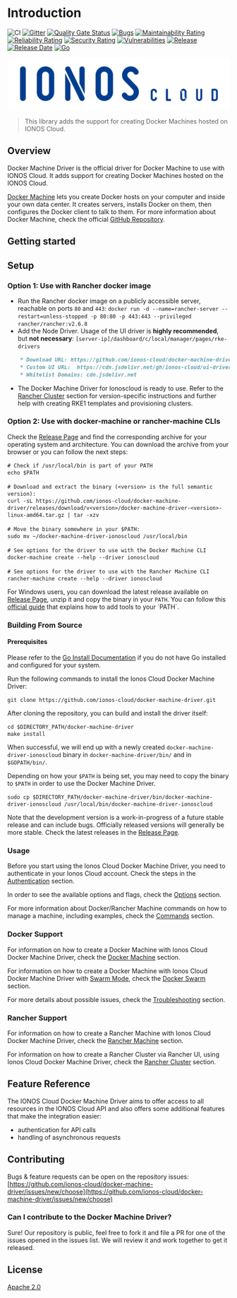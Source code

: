 # Introduction

![CI](https://github.com/ionos-cloud/docker-machine-driver/workflows/CI/badge.svg)
[![Gitter](https://img.shields.io/gitter/room/ionos-cloud/sdk-general)](https://gitter.im/ionos-cloud/sdk-general)
[![Quality Gate Status](https://sonarcloud.io/api/project_badges/measure?project=docker-machine-driver&metric=alert_status)](https://sonarcloud.io/dashboard?id=docker-machine-driver)
[![Bugs](https://sonarcloud.io/api/project_badges/measure?project=docker-machine-driver&metric=bugs)](https://sonarcloud.io/dashboard?id=docker-machine-driver)
[![Maintainability Rating](https://sonarcloud.io/api/project_badges/measure?project=docker-machine-driver&metric=sqale_rating)](https://sonarcloud.io/dashboard?id=docker-machine-driver)
[![Reliability Rating](https://sonarcloud.io/api/project_badges/measure?project=docker-machine-driver&metric=reliability_rating)](https://sonarcloud.io/dashboard?id=docker-machine-driver)
[![Security Rating](https://sonarcloud.io/api/project_badges/measure?project=docker-machine-driver&metric=security_rating)](https://sonarcloud.io/dashboard?id=docker-machine-driver)
[![Vulnerabilities](https://sonarcloud.io/api/project_badges/measure?project=docker-machine-driver&metric=vulnerabilities)](https://sonarcloud.io/dashboard?id=docker-machine-driver)
[![Release](https://img.shields.io/github/v/release/ionos-cloud/docker-machine-driver.svg)](https://github.com/ionos-cloud/docker-machine-driver/releases/latest)
[![Release Date](https://img.shields.io/github/release-date/ionos-cloud/docker-machine-driver.svg)](https://github.com/ionos-cloud/docker-machine-driver/releases/latest)
[![Go](https://img.shields.io/github/go-mod/go-version/ionos-cloud/docker-machine-driver.svg)](https://github.com/ionos-cloud/docker-machine-driver)

![Alt text](.github/IONOS.CLOUD.BLU.svg?raw=true "Title")

> This library adds the support for creating Docker Machines hosted on IONOS Cloud.

## Overview

Docker Machine Driver is the official driver for Docker Machine to use with IONOS Cloud. It adds support for creating Docker Machines hosted on the IONOS Cloud. 

[Docker Machine](https://github.com/docker/machine) lets you create Docker hosts on your computer and inside your own data center. It creates servers, installs Docker on them, then configures the Docker client to talk to them. For more information about Docker Machine, check the official [GitHub Repository](https://github.com/docker/machine).

## Getting started

## Setup

### Option 1: Use with Rancher docker image

* Run the Rancher docker image on a publicly accessible server, reachable on ports `80` and `443`: `docker run -d --name=rancher-server --restart=unless-stopped -p 80:80 -p 443:443 --privileged rancher/rancher:v2.6.8`
* Add the Node Driver. Usage of the UI driver is **highly recommended**, but **not necessary**: `[server-ip]/dashboard/c/local/manager/pages/rke-drivers`
```markdown
    * Download URL: https://github.com/ionos-cloud/docker-machine-driver/releases/download/v<version>/docker-machine-driver-<version>-linux-amd64.tar.gz
    * Custom UI URL:  https://cdn.jsdelivr.net/gh/ionos-cloud/ui-driver-ionoscloud@main/releases/v<UI_version|latest>/component.js  
    * Whitelist Domains: cdn.jsdelivr.net
```
* The Docker Machine Driver for Ionoscloud is ready to use. Refer to the [Rancher Cluster](docs/rancher/rancher-cluster.md) section for version-specific instructions and further help with creating RKE1 templates and provisioning clusters.


### Option 2: Use with docker-machine or rancher-machine CLIs

Check the [Release Page](https://github.com/ionos-cloud/docker-machine-driver/releases) and find the corresponding archive for your operating system and architecture. You can download the archive from your browser or you can follow the next steps:

```text
# Check if /usr/local/bin is part of your PATH
echo $PATH

# Download and extract the binary (<version> is the full semantic version): 
curl -sL https://github.com/ionos-cloud/docker-machine-driver/releases/download/v<version>/docker-machine-driver-<version>-linux-amd64.tar.gz | tar -xzv

# Move the binary somewhere in your $PATH:
sudo mv ~/docker-machine-driver-ionoscloud /usr/local/bin

# See options for the driver to use with the Docker Machine CLI
docker-machine create --help --driver ionoscloud

# See options for the driver to use with the Rancher Machine CLI
rancher-machine create --help --driver ionoscloud
```

For Windows users, you can download the latest release available on [Release Page](https://github.com/ionos-cloud/docker-machine-driver/releases), unzip it and copy the binary in your `PATH`. You can follow this [official guide](https://msdn.microsoft.com/en-us/library/office/ee537574(v=office.14).aspx) that explains how to add tools to your `PATH`.

### Building From Source

#### Prerequisites
Please refer to the [Go Install Documentation](https://golang.org/doc/install) if you do not have Go installed and configured for your system.

Run the following commands to install the Ionos Cloud Docker Machine Driver:

```text
git clone https://github.com/ionos-cloud/docker-machine-driver.git
```

After cloning the repository, you can build and install the driver itself:

```text
cd $DIRECTORY_PATH/docker-machine-driver
make install
```

When successful, we will end up with a newly created `docker-machine-driver-ionoscloud` binary in `docker-machine-driver/bin/` and in `$GOPATH/bin/`.

Depending on how your `$PATH` is being set, you may need to copy the binary to `$PATH` in order to use the Docker Machine Driver.

```text
sudo cp $DIRECTORY_PATH/docker-machine-driver/bin/docker-machine-driver-ionoscloud /usr/local/bin/docker-machine-driver-ionoscloud
```

Note that the development version is a work-in-progress of a future stable release and can include bugs. Officially released versions will generally be more stable. Check the latest releases in the [Release Page](https://github.com/ionos-cloud/docker-machine-driver/releases).

### Usage

Before you start using the Ionos Cloud Docker Machine Driver, you need to authenticate in your Ionos Cloud account. Check the steps in the [Authentication](docs/usage/authentication.md) section.

In order to see the available options and flags, check the [Options](docs/usage/options.md) section.

For more information about Docker/Rancher Machine commands on how to manage a machine, including examples, check the [Commands](docs/usage/commands.md) section.

### Docker Support

For information on how to create a Docker Machine with Ionos Cloud Docker Machine Driver, check the [Docker Machine](docs/docker/docker-machine.md) section.

For information on how to create a Docker Machine with Ionos Cloud Docker Machine Driver with [Swarm Mode](https://docs.docker.com/engine/swarm/), check the [Docker Swarm](docs/docker/docker-swarm.md) section.

For more details about possible issues, check the [Troubleshooting](docs/docker/troubleshooting.md) section.

### Rancher Support

For information on how to create a Rancher Machine with Ionos Cloud Docker Machine Driver, check the [Rancher Machine](docs/rancher/rancher-machine.md) section.

For information on how to create a Rancher Cluster via Rancher UI, using Ionos Cloud Docker Machine Driver, check the [Rancher Cluster](docs/rancher/rancher-cluster.md) section.

## Feature Reference

The IONOS Cloud Docker Machine Driver aims to offer access to all resources in the IONOS Cloud API and also offers some additional features that make the integration easier:

* authentication for API calls
* handling of asynchronous requests

## Contributing

Bugs & feature requests can be open on the repository issues: [https://github.com/ionos-cloud/docker-machine-driver/issues/new/choose](https://github.com/ionos-cloud/docker-machine-driver/issues/new/choose)

### Can I contribute to the Docker Machine Driver?

Sure! Our repository is public, feel free to fork it and file a PR for one of the issues opened in the issues list. We will review it and work together to get it released.

## License

[Apache 2.0](LICENSE)
